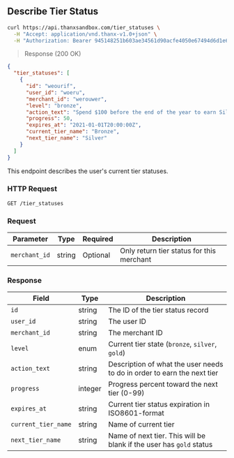 ## Describe Tier Status

```bash
curl https://api.thanxsandbox.com/tier_statuses \
  -H "Accept: application/vnd.thanx-v1.0+json" \
  -H "Authorization: Bearer 945148251b603ae34561d90acfe4050e67494d6d1e65d4d3d52798407f03c0bd"
```

> Response (200 OK)

```json
{
  "tier_statuses": [
    {
      "id": "weourif",
      "user_id": "woeru",
      "merchant_id": "werouwer",
      "level": "bronze",
      "action_text": "Spend $100 before the end of the year to earn Silver.",
      "progress": 50,
      "expires_at": "2021-01-01T20:00:00Z",
      "current_tier_name": "Bronze",
      "next_tier_name": "Silver"
    }
  ]
}
```

This endpoint describes the user's current tier statuses.

### HTTP Request

`GET /tier_statuses`

### Request

Parameter | Type | Required | Description
--------- | ---- | -------- | -----------
`merchant_id` | string | Optional | Only return tier status for this merchant

### Response

Field | Type | Description
----- | ---- | -----------
`id` | string | The ID of the tier status record
`user_id` | string | The user ID
`merchant_id` | string | The merchant ID
`level` | enum | Current tier state (`bronze`, `silver`, `gold`)
`action_text` | string | Description of what the user needs to do in order to earn the next tier
`progress` | integer | Progress percent toward the next tier (0-99)
`expires_at` | string | Current tier status expiration in ISO8601-format
`current_tier_name` | string | Name of current tier
`next_tier_name` | string | Name of next tier. This will be blank if the user has `gold` status

